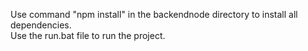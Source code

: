 Use command "npm install" in the backendnode directory to install all dependencies.<br>
Use the run.bat file to run the project.
